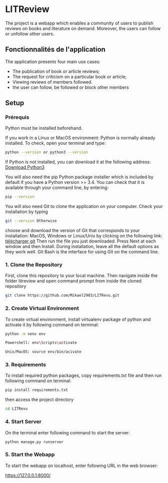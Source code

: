 # LITReview

The project is a webapp which enables a community of users to publish reviews on books and literature on demand. Moreover, the users can follow or unfollow other users.

## Fonctionnalités de l'application
The application presents four main use cases:

 - The publication of book or article reviews;
 - The request for criticism on a particular book or article;
 - Viewing reviews of members followed.
 - the user can follow, be followed or block other members


## Setup
### Prérequis
Python must be installed beforehand.

If you work in a Linux or MacOS environment: Python is normally already installed. To check, open your terminal and type:
```bash
python --version or python3 --version
```
If Python is not installed, you can download it at the following address: [Download Python3](https://www.python.org/downloads)

You will also need the pip Python package installer which is included by default if you have a Python version >= 3.4. You can check that it is available through your command line, by entering: 
```bash
pip --version
```
You will also need Git to clone the application on your computer. Check your installation by typing
```bash
git --version Otherwise
```
choose and download the version of Git that corresponds to your installation: MacOS, Windows or Linux/Unix by clicking on the following link: [télécharger git](https://git-scm.com/downloads) Then run the file you just downloaded. Press Next at each window and then Install. During installation, leave all the default options as they work well. Git Bash is the interface for using Git on the command line.

### 1. Clone the Repository

First, clone this repository to your local machine. Then navigate inside the folder litreview and open command prompt from inside the cloned repository
```bash
git clone https://github.com/Mikael2983/LITRevu.git
```

### 2. Create Virtual Environment

To create virtual environment, install virtualenv package of python and activate it by following command on terminal:

```bash
python -m venv env

Powershell: env\Scripts\activate

Unix/MacOS: source env/bin/acivate
```


### 3. Requirements

To install required python packages, copy requirements.txt file and then run following command on terminal:

```bash
pip install requirements.txt
```
then access the project directory

```bash
cd LITRevu
```

### 4. Start Server

On the terminal enter following command to start the server:

```bash
python manage.py runserver
```

### 5. Start the Webapp

To start the webapp on localhost, enter following URL in the web browser:

https://127.0.0.1:8000/
